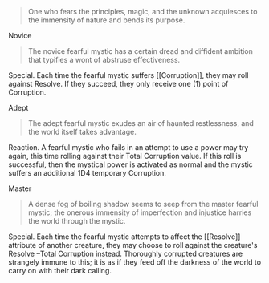 > One who fears the principles, magic, and the unknown acquiesces to the immensity of nature and bends its purpose.

Novice
> The novice fearful mystic has a certain dread and diffident ambition that typifies a wont of abstruse effectiveness.

Special. Each time the fearful mystic suffers [[Corruption]], they may roll against Resolve. If they succeed, they only receive one (1) point of Corruption.

Adept
> The adept fearful mystic exudes an air of haunted restlessness, and the world itself takes advantage.

Reaction. A fearful mystic who fails in an attempt to use a power may try again, this time rolling against their Total Corruption value. If this roll is successful, then the mystical power is activated as normal and the mystic suffers an additional 1D4 temporary Corruption.

Master
> A dense fog of boiling shadow seems to seep from the master fearful mystic; the onerous immensity of imperfection and injustice harries the world through the mystic.

Special. Each time the fearful mystic attempts to affect the [[Resolve]] attribute of another creature, they may choose to roll against the creature's Resolve –Total Corruption instead. Thoroughly corrupted creatures are strangely immune to this; it is as if they feed off the darkness of the world to carry on with their dark calling.